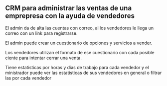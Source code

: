 ## CRM para administrar las ventas de una emprepresa con la ayuda de vendedores

El admin da de alta las cuentas con correo, al los vendedores le llega un correo con un link para registrarse.

El admin puede crear un cuestionario de opciones y servicios a vender.

Los vendedores utilizan el formato de ese cuestionario con cada posible ciente para intentar cerrar una venta.

Tiene estatisticas por horas y dias de trabajo para cada vendedor y el ministrador puede ver las estatisticas de sus vendedores en general o filtrar las por cada vendedor
